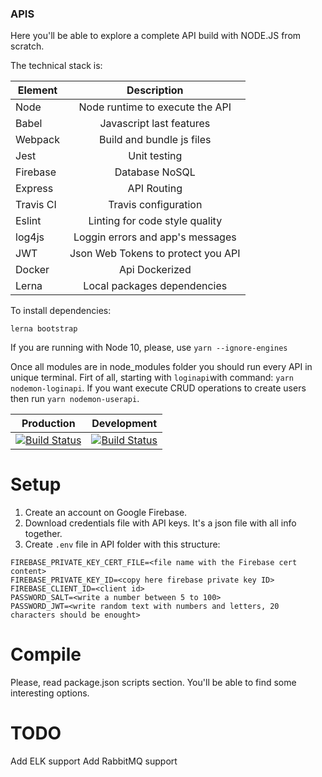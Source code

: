 ### APIS

Here you'll be able to explore a complete API build with NODE.JS from scratch. 

The technical stack is: 

| Element       | Description                     | 
| --------------|:-------------------------------:| 
| Node          | Node runtime to execute the API |
| Babel         | Javascript last features        |   
| Webpack       | Build and bundle js files       | 
| Jest          | Unit testing                    |
| Firebase      | Database NoSQL                  |
| Express       | API Routing                     |
| Travis CI     | Travis configuration            |
| Eslint        | Linting for code style quality  |
| log4js        | Loggin errors and app's messages|
| JWT           | Json Web Tokens to protect you API |
| Docker        | Api Dockerized                     |
| Lerna         | Local packages dependencies        |

To install dependencies:
```
lerna bootstrap
``` 
If you are running with Node 10, please, use `yarn --ignore-engines`

Once all modules are in node_modules folder you should run every API in unique terminal.
Firt of all, starting with `loginapi`with command: `yarn nodemon-loginapi`.
If you want execute CRUD operations to create users then run `yarn nodemon-userapi`. 

|Production | Development | 
| ----------|-------------| 
|[![Build Status](https://travis-ci.org/joanmiespada/pmp_empowered.svg?branch=production)](https://travis-ci.org/joanmiespada/pmp_empowered) | [![Build Status](https://travis-ci.org/joanmiespada/pmp_empowered.svg?branch=master)](https://travis-ci.org/joanmiespada/pmp_empowered)  |

# Setup

1) Create an account on Google Firebase.
2) Download credentials file with API keys. It's a json file with all info together. 
3) Create `.env` file in API folder with this structure:
```
FIREBASE_PRIVATE_KEY_CERT_FILE=<file name with the Firebase cert content>
FIREBASE_PRIVATE_KEY_ID=<copy here firebase private key ID>
FIREBASE_CLIENT_ID=<client id>
PASSWORD_SALT=<write a number between 5 to 100>
PASSWORD_JWT=<write random text with numbers and letters, 20 characters should be enought>
```

# Compile

Please, read package.json scripts section. You'll be able to find some interesting options.


# TODO

Add ELK support 
Add RabbitMQ support